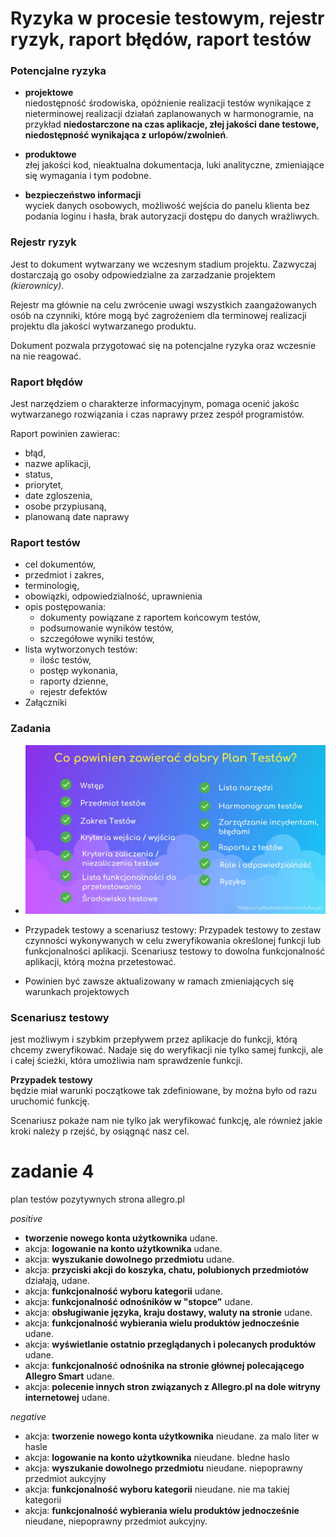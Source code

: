 # Ryzyka w procesie testowym, rejestr ryzyk, raport błędów, raport testów

### Potencjalne ryzyka

- **projektowe**<br/>niedostępność środowiska, opóźnienie realizacji testów wynikające z nieterminowej realizacji działań zaplanowanych w harmonogramie, na przykład **niedostarczone na czas aplikacje, złej jakości dane testowe, niedostępność wynikająca z urlopów/zwolnień**.

- **produktowe**<br/>złej jakości kod, nieaktualna dokumentacja, luki analityczne, zmieniające się wymagania i tym podobne.

- **bezpieczeństwo informacji**<br/>wyciek danych osobowych, możliwość wejścia do panelu klienta bez podania loginu i hasła, brak autoryzacji dostępu do danych wrażliwych.

### Rejestr ryzyk

Jest to dokument wytwarzany we wczesnym stadium projektu. Zazwyczaj dostarczają go osoby odpowiedzialne za zarzadzanie projektem *(kierownicy)*.

Rejestr ma głównie na celu zwrócenie uwagi wszystkich zaangażowanych osób na czynniki, które mogą być zagrożeniem dla terminowej realizacji projektu dla jakości wytwarzanego produktu.

Dokument pozwala przygotować się na potencjalne ryzyka oraz wczesnie na nie reagować.

### Raport błędów

Jest narzędziem o charakterze informacyjnym, pomaga ocenić jakośc wytwarzanego rozwiązania i czas naprawy przez zespół programistów.

Raport powinien zawierac: 
- błąd,
- nazwe aplikacji,
- status,
- priorytet, 
- date zgloszenia,
- osobe przypiusaną,
- planowaną date naprawy

### Raport testów

- cel dokumentów,
- przedmiot i zakres,
- terminologię,
- obowiązki, odpowiedzialność, uprawnienia
- opis postępowania:
  - dokumenty powiązane z raportem końcowym testów,
  - podsumowanie wyników testów,
  - szczegółowe wyniki testów,
- lista wytworzonych testów:
  - ilośc testów,
  - postęp wykonania,
  - raporty dzienne,
  - rejestr defektów
- Załączniki

### Zadania

- ![Alt text](image.png)

- Przypadek testowy a scenariusz testowy:
Przypadek testowy to zestaw czynności wykonywanych w celu zweryfikowania określonej funkcji lub funkcjonalności aplikacji. Scenariusz testowy to dowolna funkcjonalność aplikacji, którą można przetestować.

-  Powinien być zawsze aktualizowany w ramach zmieniających się warunkach projektowych

### Scenariusz testowy

jest możliwym i szybkim przepływem przez aplikacje do funkcji, którą chcemy zweryfikować. Nadaje się do weryfikacji nie tylko samej funkcji, ale i całej ścieżki, która umożliwia nam sprawdzenie funkcji.

**Przypadek testowy**  <br/>
będzie miał warunki początkowe tak zdefiniowane, by można było od razu uruchomić funkcję.

Scenariusz pokaże nam nie tylko jak weryfikować funkcję, ale również jakie kroki należy p rzejść, by osiągnąć nasz cel.

# zadanie 4

plan testów pozytywnych strona allegro.pl

*positive*

- **tworzenie nowego konta użytkownika** udane.
- akcja: **logowanie na konto użytkownika** udane.
- akcja: **wyszukanie dowolnego przedmiotu** udane.
- akcja: **przyciski akcji do koszyka, chatu, polubionych przedmiotów** działają, udane.
- akcja: **funkcjonalność wyboru kategorii** udane.
- akcja: **funkcjonalność odnośników w "stopce"** udane.
- akcja: **obsługiwanie języka, kraju dostawy, waluty na stronie** udane.
- akcja: **funkcjonalność wybierania wielu produktów jednocześnie** udane.
- akcja: **wyświetlanie ostatnio przeglądanych i polecanych produktów** udane.
- akcja: **funkcjonalność odnośnika na stronie głównej polecającego Allegro Smart** udane.
- akcja: **polecenie innych stron związanych z Allegro.pl na dole witryny internetowej** udane.  

*negative*
- akcja: **tworzenie nowego konta użytkownika** nieudane. za malo liter w hasle
- akcja: **logowanie na konto użytkownika** nieudane. bledne haslo
- akcja: **wyszukanie dowolnego przedmiotu** nieudane. niepoprawny przedmiot aukcyjny
- akcja: **funkcjonalność wyboru kategorii** nieudane. nie ma takiej kategorii
- akcja: **funkcjonalność wybierania wielu produktów jednocześnie** nieudane, niepoprawny przedmiot aukcyjny.